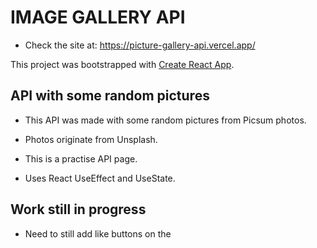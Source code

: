 # IMAGE GALLERY API

- Check the site at: https://picture-gallery-api.vercel.app/

This project was bootstrapped with [Create React App](https://github.com/facebook/create-react-app).

## API with some random pictures

- This API was made with some random pictures from Picsum photos.
- Photos originate from Unsplash.

- This is a practise API page.

- Uses React UseEffect and UseState.

## Work still in progress

- Need to still add like buttons on the
